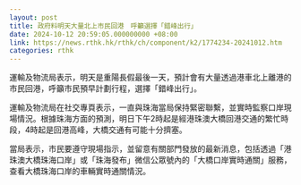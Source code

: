 ```yaml
---
layout: post
title: 政府料明天大量北上市民回港　呼籲選擇「錯峰出行」
date: 2024-10-12 20:59:05.000000000 +08:00
link: https://news.rthk.hk/rthk/ch/component/k2/1774234-20241012.htm
categories: rthk
---
```


運輸及物流局表示，明天是重陽長假最後一天，預計會有大量透過港車北上離港的市民回港，呼籲市民預早計劃行程，選擇「錯峰出行」。

運輸及物流局在社交專頁表示，一直與珠海當局保持緊密聯繫，並實時監察口岸現場情況。根據珠海方面的預測，明日下午2時起是經港珠澳大橋回港交通的繁忙時段，4時起是回港高峰，大橋交通有可能十分擠塞。

當局表示，市民要遵守現場指示，並留意有關部門發放的最新消息，包括透過「港珠澳大橋珠海口岸」或「珠海發布」微信公眾號內的「大橋口岸實時通關」服務，查看大橋珠海口岸的車輛實時通關情況。
